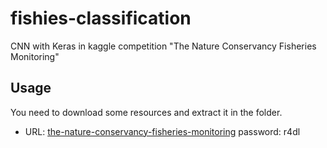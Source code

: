 # fishies-classification
CNN with Keras in kaggle competition "The Nature Conservancy Fisheries Monitoring"

## Usage
You need to download some resources and extract it in the folder.
- URL: [the-nature-conservancy-fisheries-monitoring](http://pan.baidu.com/s/1c2gfeLE) password: r4dl
